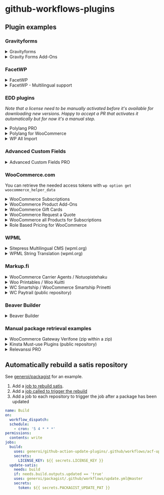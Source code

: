 # github-workflows-plugins

## Plugin examples

### Gravityforms

<details>
<summary>Gravityforms</summary>

```yml
name: Build
on:
  workflow_dispatch:
  schedule:
    - cron: '5 4 * * *'
permissions:
  contents: write
jobs:
  build:
    uses: generoi/github-action-update-plugins/.github/workflows/gravityforms-update.yml@master
    secrets:
      LICENSE_KEY: ${{ secrets.LICENSE_KEY }}
    with:
      slug: 'gravityforms'
```

</details>

<details>
<summary>Gravity Forms Add-Ons</summary>

Use the `slug` input to change which add-on you would like to pull.

```yml
name: Build
on:
  workflow_dispatch:
  schedule:
    - cron: '5 4 * * *'
permissions:
  contents: write
jobs:
  build:
    uses: generoi/github-action-update-plugins/.github/workflows/gravityforms-update.yml@master
    secrets:
      LICENSE_KEY: ${{ secrets.LICENSE_KEY }}
    with:
      slug: gravityformswebhooks
```
</details>

### FacetWP

<details>
<summary>FacetWP</summary>

```yml
name: Build
on:
  workflow_dispatch:
  schedule:
    - cron: '5 4 * * *'
permissions:
  contents: write
jobs:
  build:
    uses: generoi/github-action-update-plugins/.github/workflows/facetwp-update.yml@master
    secrets:
      LICENSE_KEY: ${{ secrets.LICENSE_KEY }}
    with:
      slug: 'facetwp'
      host: 'example.com'
```

</details>

<details>
<summary>FacetWP - Multilingual support</summary>

```yml
name: Build
on:
  workflow_dispatch:
  schedule:
    - cron: '5 4 * * *'
permissions:
  contents: write
jobs:
  build:
    uses: generoi/github-action-update-plugins/.github/workflows/facetwp-update.yml@master
    secrets:
      LICENSE_KEY: ${{ secrets.LICENSE_KEY }}
    with:
      slug: 'facetwp-i18n'
      host: 'example.com'
```

</details>

### EDD plugins

_Note that a license need to be manually activated before it's available for downloading new versions. Happy to accept a PR that activates it automatically but for now it's a manual step._

<details>
<summary>Polylang PRO</summary>

```yml
name: Build
on:
  workflow_dispatch:
  schedule:
    - cron: '5 4 * * *'
permissions:
  contents: write
jobs:
  build:
    uses: generoi/github-action-update-plugins/.github/workflows/edd-update.yml@master
    secrets:
      LICENSE_KEY: ${{ secrets.LICENSE_KEY }}
    with:
      slug: 'Polylang Pro'
      source_url: 'https://example.com'
      endpoint_url: 'https://polylang.pro'
```

</details>

<details>
<summary>Polylang for WooCommerce</summary>

```yml
name: Build
on:
  workflow_dispatch:
  schedule:
    - cron: '5 4 * * *'
permissions:
  contents: write
jobs:
  build:
    uses: generoi/github-action-update-plugins/.github/workflows/edd-update.yml@master
    secrets:
      LICENSE_KEY: ${{ secrets.LICENSE_KEY }}
    with:
      slug: 'Polylang for WooCommerce'
      source_url: 'https://example.com'
      endpoint_url: 'https://polylang.pro'
      changelog_extract: >-
        '/[0-9\\.]+ \\(.*\\)/ { if (p) { exit }; if ($1 == ver) { p=1; next } } p && NF'
```

</details>
<details>

<summary>WP All Import</summary>

```yml
name: Build
on:
  workflow_dispatch:
  schedule:
    - cron: '5 4 * * *'
permissions:
  contents: write
jobs:
  build:
    uses: generoi/github-action-update-plugins/.github/workflows/edd-update.yml@master
    secrets:
      LICENSE_KEY: ${{ secrets.LICENSE_KEY }}
    with:
      method: 'GET'
      slug: 'WP All Import'
      source_url: 'https://example.com'
      endpoint_url: 'https://update.wpallimport.com/check_version'
```

</details>

### Advanced Custom Fields

<details>
<summary>Advanced Custom Fields PRO</summary>

```yml
name: Build
on:
  workflow_dispatch:
  schedule:
    - cron: '5 4 * * *'
permissions:
  contents: write
jobs:
  build:
    uses: generoi/github-action-update-plugins/.github/workflows/acf-update.yml@master
    secrets:
      LICENSE_KEY: ${{ secrets.LICENSE_KEY }}
```

</details>

### WooCommerce.com

You can retrieve the needed access tokens with `wp option get woocommerce_helper_data`

<details>
<summary>WooCommerce Subscriptions</summary>

```yml
name: Build
on:
  workflow_dispatch:
  schedule:
    - cron: '5 4 * * *'
permissions:
  contents: write
jobs:
  build:
    uses: generoi/github-action-update-plugins/.github/workflows/wccom-update.yml@master
    secrets:
      ACCESS_TOKEN: ${{ secrets.WCCOM_ACCESS_TOKEN }}
      ACCESS_TOKEN_SECRET: ${{ secrets.WCCOM_ACCESS_TOKEN_SECRET }}
    with:
      slug: 'woocommerce-subscriptions'
```

</details>

<details>
<summary>WooCommerce Product Add-Ons</summary>

```yml
name: Build
on:
  workflow_dispatch:
  schedule:
    - cron: '5 4 * * *'
permissions:
  contents: write
jobs:
  build:
    uses: generoi/github-action-update-plugins/.github/workflows/wccom-update.yml@master
    secrets:
      ACCESS_TOKEN: ${{ secrets.WCCOM_ACCESS_TOKEN }}
      ACCESS_TOKEN_SECRET: ${{ secrets.WCCOM_ACCESS_TOKEN_SECRET }}
    with:
      slug: 'woocommerce-product-addons'
```

</details>

<details>
<summary>WooCommerce Gift Cards</summary>

```yml
name: Build
on:
  workflow_dispatch:
  schedule:
    - cron: '5 4 * * *'
permissions:
  contents: write
jobs:
  build:
    uses: generoi/github-action-update-plugins/.github/workflows/wccom-update.yml@master
    secrets:
      ACCESS_TOKEN: ${{ secrets.WCCOM_ACCESS_TOKEN }}
      ACCESS_TOKEN_SECRET: ${{ secrets.WCCOM_ACCESS_TOKEN_SECRET }}
    with:
      slug: 'woocommerce-gift-cards'
```

</details>

<details>
<summary>WooCommerce Request a Quote</summary>

```yml
name: Build
on:
  workflow_dispatch:
  schedule:
    - cron: '5 4 * * *'
permissions:
  contents: write
jobs:
  build:
    uses: generoi/github-action-update-plugins/.github/workflows/wccom-update.yml@master
    secrets:
      ACCESS_TOKEN: ${{ secrets.WCCOM_ACCESS_TOKEN }}
      ACCESS_TOKEN_SECRET: ${{ secrets.WCCOM_ACCESS_TOKEN_SECRET }}
    with:
      slug: 'woocommerce-request-a-quote'
```

</details>

<details>
<summary>WooCommerce all Products for Subscriptions</summary>

```yml
name: Build
on:
  workflow_dispatch:
  schedule:
    - cron: '5 4 * * *'
permissions:
  contents: write
jobs:
  build:
    uses: generoi/github-action-update-plugins/.github/workflows/wccom-update.yml@master
    secrets:
      ACCESS_TOKEN: ${{ secrets.WCCOM_ACCESS_TOKEN }}
      ACCESS_TOKEN_SECRET: ${{ secrets.WCCOM_ACCESS_TOKEN_SECRET }}
    with:
      slug: 'woocommerce-all-products-for-subscriptions'
```

</details>

<details>
<summary>Role Based Pricing for WooCommerce</summary>

```yml
name: Build
on:
  workflow_dispatch:
  schedule:
    - cron: '5 4 * * *'
permissions:
  contents: write
jobs:
  build:
    uses: generoi/github-action-update-plugins/.github/workflows/wccom-update.yml@master
    secrets:
      ACCESS_TOKEN: ${{ secrets.WCCOM_ACCESS_TOKEN }}
      ACCESS_TOKEN_SECRET: ${{ secrets.WCCOM_ACCESS_TOKEN_SECRET }}
    with:
      slug: 'role-based-pricing-for-woocommerce'
```

</details>


### WPML

<details>
<summary>Sitepress Multilingual CMS (wpml.org)</summary>

```yml
name: Build
on:
  workflow_dispatch:
  schedule:
    - cron: '5 4 * * *'
permissions:
  contents: write
jobs:
  build:
    uses: generoi/github-action-update-plugins/.github/workflows/wpml-update.yml@master
    secrets:
      USER_ID: ${{ secrets.USER_ID }}
      LICENSE_KEY: ${{ secrets.LICENSE_KEY }}
    with:
      slug: 'sitepress-multilingual-cms'
```

</details>

<details>
<summary>WPML String Translation (wpml.org)</summary>

```yml
name: Build
on:
  workflow_dispatch:
  schedule:
    - cron: '5 4 * * *'
permissions:
  contents: write
jobs:
  build:
    uses: generoi/github-action-update-plugins/.github/workflows/wpml-update.yml@master
    secrets:
      USER_ID: ${{ secrets.USER_ID }}
      LICENSE_KEY: ${{ secrets.LICENSE_KEY }}
    with:
      slug: 'wpml-string-translation'
```

</details>

### Markup.fi

<details>
<summary>WooCommerce Carrier Agents / Notuopistehaku</summary>

```yml
name: Build
on:
  workflow_dispatch:
  schedule:
    - cron: '5 4 * * *'
permissions:
  contents: write
jobs:
  build:
    uses: generoi/github-action-update-plugins/.github/workflows/markup-update.yml@master
    with:
      slug: 'woocommerce-noutopistehaku'
      source_url: https://example.com
    secrets:
      LICENSE_KEY: ${{ secrets.LICENSE_KEY }}
```

</details>

<details>
<summary>Woo Printables / Woo Kuitti</summary>

```yml
name: Build
on:
  workflow_dispatch:
  schedule:
    - cron: '5 4 * * *'
permissions:
  contents: write
jobs:
  build:
    uses: generoi/github-action-update-plugins/.github/workflows/markup-update.yml@master
    with:
      slug: 'woocommerce-kuitti'
      source_url: https://example.com
      changelog_awk_extract: |
        '/[0-9\.]+ \(.*\)/ { if (p) { exit }; if ($1 == ver) { p=1; next } } p && NF' changelog.txt
    secrets:
      LICENSE_KEY: ${{ secrets.LICENSE_KEY }}
```

</details>

<details>
<summary>WC Smartship / WooCommerce Smartship Prinetti</summary>

```yml
name: Build
on:
  workflow_dispatch:
  schedule:
    - cron: '5 4 * * *'
permissions:
  contents: write
jobs:
  build:
    uses: generoi/github-action-update-plugins/.github/workflows/markup-update.yml@master
    with:
      slug: 'woocommerce-smartship-prinetti'
      source_url: https://example.com
    secrets:
      LICENSE_KEY: ${{ secrets.LICENSE_KEY }}
```

</details>

<details>
<summary>WC Paytrail (public repository)</summary>

- [Public repository](https://github.com/generoi/wc-paytrail)
- [Official site](https://markup.fi/products/woocommerce-paytrail/)

```yml
name: Build
on:
  workflow_dispatch:
  schedule:
    - cron: '5 4 * * *'
permissions:
  contents: write
jobs:
  build:
    uses: generoi/github-action-update-plugins/.github/workflows/markup-update.yml@master
    with:
      slug: 'woocommerce-paytrail'
```

</details>

### Beaver Builder

<details>
<summary>Beaver Builder</summary>

```yml
name: Build
on:
  workflow_dispatch:
  schedule:
    - cron: '5 4 * * *'
permissions:
  contents: write
jobs:
  build:
    uses: generoi/github-action-update-plugins/.github/workflows/beaver-builder-update.yml@master
    secrets:
      LICENSE_KEY: ${{ secrets.LICENSE_KEY }}
    with:
      bb_package: bb-plugin-standard # or bb-plugin-agency, bb-plugin-developer, bb-plugin-pro, bb-theme, bb-theme-builder, bb-theme-child
```

</details>

### Manual package retrieval examples

<details>

<summary>WooCommerce Gateway Verifone (zip within a zip)</summary>

```yml
name: Build
on:
  workflow_dispatch:
  schedule:
    - cron: '5 4 * * *'
permissions:
  contents: write
jobs:
  build:
    name: Update plugin
    runs-on: ubuntu-latest
    permissions:
      contents: write
    outputs:
      updated: ${{ steps.update.outputs.updated }}
      version: ${{ steps.update.outputs.version }}
    steps:
      - name: Checkout Repository
        uses: actions/checkout@v4

      - name: Retrieve the latest version number
        run: |
          curl https://www.bluecommerce.fi/wp-content/uploads/verifone_modules/woocommerce/verifone-plugin_woocommerce.zip?ver_time=$(date +%s) > wrapper.zip
          unzip -p wrapper.zip verifone-plugin_woocommerce/woocommerce-gateway-verifone.zip > package.zip
          {
            echo 'LATEST_VERSION<<EOF'
            unzip -p package.zip woocommerce-gateway-verifone/woocommerce-gateway-verifone.php | grep 'Version:' | sed 's/.*: //'
            echo 'EOF'
          } >> "$GITHUB_ENV"
          rm wrapper.zip
          mv package.zip /tmp/package.zip


      - name: Update repo
        uses: generoi/github-action-update-plugins@master
        id: update
        with:
          download_path: /tmp/package.zip
          version: ${{ env.LATEST_VERSION }}
          changelog_extract: |
            awk -v ver=${{ env.LATEST_VERSION }} '/^## / { if (p) { exit }; if ($2 == "["ver"]") { p=1; next } } p && NF' CHANGELOG.md

```

</details>


<details>
<summary>Kinsta Must-use Plugins (public repository)</summary>

- [Public repository](https://github.com/generoi/kinsta-mu-plugins)
- [Official site](https://kinsta.com/docs/wordpress-hosting/kinsta-mu-plugin/)

```yml
name: Build
on:
  workflow_dispatch:
  schedule:
    - cron: '5 4 * * *'
permissions:
  contents: write
jobs:
  build:
    name: Update plugin
    runs-on: ubuntu-latest
    permissions:
      contents: write
    outputs:
      updated: ${{ steps.update.outputs.updated }}
      version: ${{ steps.update.outputs.version }}
    steps:
      - name: Checkout Repository
        uses: actions/checkout@v4

      - name: Retrieve the latest version number
        run: |
          curl "https://kinsta.com/kinsta-tools/kinsta-mu-plugins.zip" > package.zip
          {
            echo 'LATEST_VERSION<<EOF'
            unzip -p package.zip kinsta-mu-plugins.php | grep 'Version:' | sed 's/.*: //'
            echo 'EOF'
          } >> "$GITHUB_ENV"
          rm package.zip

      - name: Update repo
        uses: generoi/github-action-update-plugins@master
        id: update
        with:
          download_url: "https://kinsta.com/kinsta-tools/kinsta-mu-plugins.zip"
          version: ${{ env.LATEST_VERSION }}
          strip_archive_folder: 'false'
```

</details>

<details>
<summary>Relevanssi PRO</summary>

```yml
name: Build
on:
  workflow_dispatch:
  schedule:
    - cron: '5 4 * * *'
permissions:
  contents: write
jobs:
  build:
    name: Update plugin
    runs-on: ubuntu-latest
    permissions:
      contents: write
    outputs:
      updated: ${{ steps.update.outputs.updated }}
      version: ${{ steps.update.outputs.version }}
    steps:
      - name: Checkout Repository
        uses: actions/checkout@v4

      - name: Retrieve the latest version number
        run: |
          curl "https://www.relevanssi.com/update/fetch_latest_version.php?api_key=${{ secrets.LICENSE_KEY }}" --output package.zip
          {
            echo 'LATEST_VERSION<<EOF'
            unzip -p package.zip relevanssi-premium/relevanssi.php | grep 'Version:' | sed 's/.*: //'
            echo 'EOF'
          } >> "$GITHUB_ENV"
          rm package.zip

      - name: Update repo
        uses: generoi/github-action-update-plugins@master
        id: update
        with:
          download_url: "https://www.relevanssi.com/update/get_version.php?api_key=${{ secrets.LICENSE_KEY }}&version=${{ env.LATEST_VERSION }}"
          version: ${{ env.LATEST_VERSION }}
          changelog_extract: |
            awk -v ver=${{ env.LATEST_VERSION }} '/^= / { if (p) { exit }; if ($2 == ver) { p=1; next } } p && NF' readme.txt 2>&1
```

</details>

## Automatically rebuild a satis repository

See [generoi/packagist](https://github.com/generoi/packagist) for an example.

1. Add a [job to rebuild satis](https://github.com/generoi/packagist/blob/master/.github/workflows/satis.yml).
1. Add a [job called to trigger the rebuild](https://github.com/generoi/packagist/blob/master/.github/workflows/update.yml)
1. Add a job to each repository to trigger the job after a package has been updated

```yaml
name: Build
on:
  workflow_dispatch:
  schedule:
    - cron: '5 4 * * *'
permissions:
  contents: write
jobs:
  build:
    uses: generoi/github-action-update-plugins/.github/workflows/acf-update.yml@master
    secrets:
      LICENSE_KEY: ${{ secrets.LICENSE_KEY }}
  update-satis:
    needs: build
    if: needs.build.outputs.updated == 'true'
    uses: generoi/packagist/.github/workflows/update.yml@master
    secrets:
      token: ${{ secrets.PACKAGIST_UPDATE_PAT }}
```

